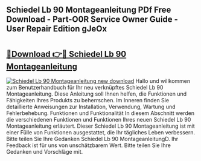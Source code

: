 ## Schiedel Lb 90 Montageanleitung PDf Free Download - Part-O0R Service Owner Guide - User Repair Edition gJeOx

# <h2><a href="http://df758l.blite.top/?on=Schiedel+Lb+90+Montageanleitung">🔗Download 👉🔴 Schiedel Lb 90 Montageanleitung</a></h2>

[![Schiedel Lb 90 Montageanleitung new download](https://i.imgur.com/lujVjoI.png)](http://df758l.blite.top/?on=Schiedel+Lb+90+Montageanleitung)
Hallo und willkommen zum Benutzerhandbuch für Ihr neu verknüpftes Schiedel Lb 90 Montageanleitung. Diese Anleitung soll Ihnen helfen, die Funktionen und Fähigkeiten Ihres Produkts zu beherrschen. Im Inneren finden Sie detaillierte Anweisungen zur Installation, Verwendung, Wartung und Fehlerbehebung. Funktionen und Funktionalität In diesem Abschnitt werden die verschiedenen Funktionen und Funktionen Ihres neuen Schiedel Lb 90 Montageanleitung erläutert. Dieser Schiedel Lb 90 Montageanleitung ist mit einer Fülle von Funktionen ausgestattet, die Ihr tägliches Leben verbessern. Bitte teilen Sie Ihre Gedanken Schiedel Lb 90 MontageanleitungD. Ihr Feedback ist für uns von unschätzbarem Wert. Bitte teilen Sie Ihre Gedanken und Vorschläge mit.
